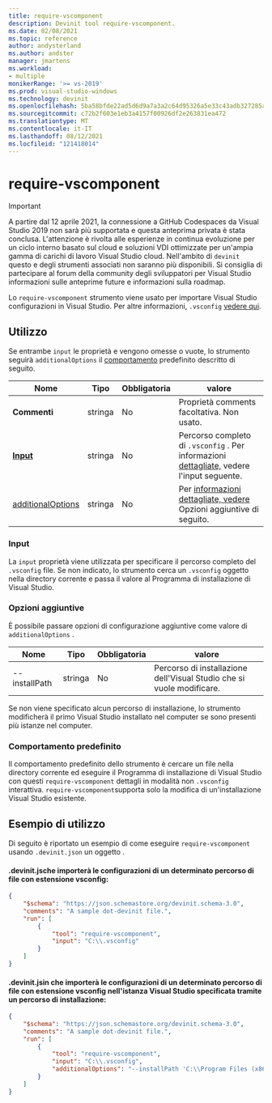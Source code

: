 ```yaml
---
title: require-vscomponent
description: Devinit tool require-vscomponent.
ms.date: 02/08/2021
ms.topic: reference
author: andysterland
ms.author: andster
manager: jmartens
ms.workload:
- multiple
monikerRange: '>= vs-2019'
ms.prod: visual-studio-windows
ms.technology: devinit
ms.openlocfilehash: 5ba58bfde22ad5d6d9a7a3a2c64d95326a5e33c43adb327285ac6ba73da8390b
ms.sourcegitcommit: c72b2f603e1eb3a4157f00926df2e263831ea472
ms.translationtype: MT
ms.contentlocale: it-IT
ms.lasthandoff: 08/12/2021
ms.locfileid: "121418014"
---
```

# <a name="require-vscomponent"></a>require-vscomponent

> [!IMPORTANT]
> A partire dal 12 aprile 2021, la connessione a GitHub Codespaces da Visual Studio 2019 non sarà più supportata e questa anteprima privata è stata conclusa. L'attenzione è rivolta alle esperienze in continua evoluzione per un ciclo interno basato sul cloud e soluzioni VDI ottimizzate per un'ampia gamma di carichi di lavoro Visual Studio cloud. Nell'ambito di `devinit` questo e degli strumenti associati non saranno più disponibili. Si consiglia di partecipare al forum della community degli sviluppatori per Visual Studio informazioni sulle anteprime future e informazioni sulla roadmap.

Lo `require-vscomponent` strumento viene usato per importare Visual Studio configurazioni in Visual Studio. Per altre informazioni, `.vsconfig` [vedere qui](../install/import-export-installation-configurations.md).

## <a name="usage"></a>Utilizzo

Se entrambe `input` le proprietà e vengono omesse o vuote, lo strumento seguirà `additionalOptions` il [comportamento](#default-behavior) predefinito descritto di seguito.

| Nome                                     | Tipo   | Obbligatoria | valore                                                                |
|------------------------------------------|--------|----------|----------------------------------------------------------------------|
| **Commenti**                             | stringa | No       | Proprietà comments facoltativa. Non usato.                                |
| [**Input**](#input)                      | stringa | No       | Percorso completo di `.vsconfig` . Per informazioni [dettagliate,](#input) vedere l'input seguente. |
| [additionalOptions](#additional-options) | stringa | No       | Per [informazioni dettagliate, vedere](#additional-options) Opzioni aggiuntive di seguito.     |

### <a name="input"></a>Input

La `input` proprietà viene utilizzata per specificare il percorso completo del `.vsconfig` file. Se non indicato, lo strumento cerca un `.vsconfig` oggetto nella directory corrente e passa il valore al Programma di installazione di Visual Studio.

### <a name="additional-options"></a>Opzioni aggiuntive

È possibile passare opzioni di configurazione aggiuntive come valore di `additionalOptions` . 

| Nome                      | Tipo      | Obbligatoria | valore                                                                                                                                                                                    |
|---------------------------|-----------|----------|------------------------------------------------------------------------------------------------------------------------------------------------------------------------------------------|
| --installPath             | stringa    | No       | Percorso di installazione dell'Visual Studio che si vuole modificare.                                                                                                                       |

Se non viene specificato alcun percorso di installazione, lo strumento modificherà il primo Visual Studio installato nel computer se sono presenti più istanze nel computer. 

### <a name="default-behavior"></a>Comportamento predefinito

Il comportamento predefinito dello strumento è cercare un file nella directory corrente ed eseguire il Programma di installazione di Visual Studio con questi `require-vscomponent` dettagli in modalità non `.vsconfig` interattiva. `require-vscomponent`supporta solo la modifica di un'installazione Visual Studio esistente. 

## <a name="example-usage"></a>Esempio di utilizzo
Di seguito è riportato un esempio di come eseguire `require-vscomponent` usando `.devinit.json` un oggetto .

#### <a name="devinitjson-that-will-import-the-configurations-of-a-given-vsconfig-file-path"></a>.devinit.jsche importerà le configurazioni di un determinato percorso di file con estensione vsconfig:
```json
{
    "$schema": "https://json.schemastore.org/devinit.schema-3.0",
    "comments": "A sample dot-devinit file.",
    "run": [
        {
            "tool": "require-vscomponent",
            "input": "C:\\.vsconfig"
        }
    ]
}
```

#### <a name="devinitjson-that-will-import-the-configurations-of-a-given-vsconfig-file-path-to-the-visual-studio-instance-specified-via-an-install-path"></a>.devinit.jsin che importerà le configurazioni di un determinato percorso di file con estensione vsconfig nell'istanza Visual Studio specificata tramite un percorso di installazione:
```json
{
    "$schema": "https://json.schemastore.org/devinit.schema-3.0",
    "comments": "A sample dot-devinit file.",
    "run": [
        {
            "tool": "require-vscomponent",
            "input": "C:\\.vsconfig",
            "additionalOptions": "--installPath 'C:\\Program Files (x86)\\Microsoft Visual Studio\\2019\\Enterprise'"
        }
    ]
}
```